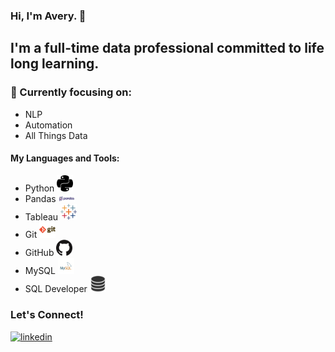 ### Hi, I'm Avery. 👋

## I'm a full-time data professional committed to life long learning.

### 🌱 Currently focusing on:

* NLP
* Automation
* All Things Data

#### My Languages and Tools:

* Python <img width=26px src="/images/python.svg" alt="Python"/>
* Pandas <img width=26px src="/images/pandas.svg" alt="Pandas"/>
* Tableau <img width=26px src="/images/tableau-software.svg" alt="Tableau"/>
* Git <img width=26px src="/images/git.png" alt="Git"/>
* GitHub <img width=26px src="/images/github.png" alt="GitHub"/>
* MySQL <img width=26px src="/images/mysql.png" alt="MySQL"/>
* SQL Developer <img width=26px src="/images/sqldeveloper.png" alt="MySQL"/>

### Let's Connect!
[<img src='https://cdn.jsdelivr.net/npm/simple-icons@3.0.1/icons/linkedin.svg' alt='linkedin' height='30'>](https://www.linkedin.com/in/avery-headley/)

